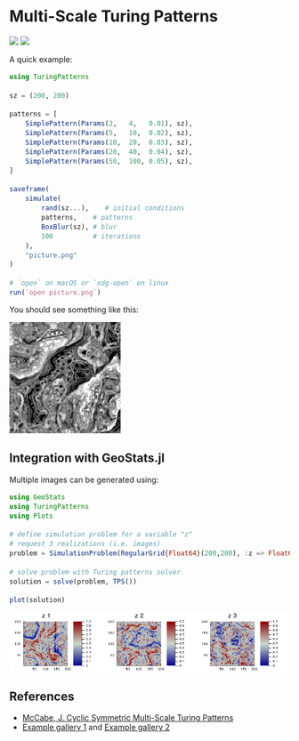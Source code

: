 # Multi-Scale Turing Patterns

[![][travis-img]][travis-url] [![][codecov-img]][codecov-url]

A quick example:

```julia
using TuringPatterns

sz = (200, 200)

patterns = [
    SimplePattern(Params(2,   4,   0.01), sz),
    SimplePattern(Params(5,   10,  0.02), sz),
    SimplePattern(Params(10,  20,  0.03), sz),
    SimplePattern(Params(20,  40,  0.04), sz),
    SimplePattern(Params(50,  100, 0.05), sz),
]

saveframe(
    simulate(
        rand(sz...),    # initial conditions
        patterns,    # patterns
        BoxBlur(sz), # blur
        100          # iterations
    ),
    "picture.png"
)

# `open` on macOS or `xdg-open` on linux
run(`open picture.png`)
```

You should see something like this:

![A multi-scale Turing pattern](docs/picture.png)

## Integration with GeoStats.jl

Multiple images can be generated using:

```julia
using GeoStats
using TuringPatterns
using Plots

# define simulation problem for a variable "z"
# request 3 realizations (i.e. images)
problem = SimulationProblem(RegularGrid{Float64}(200,200), :z => Float64, 3)

# solve problem with Turing patterns solver
solution = solve(problem, TPS())

plot(solution)
```
![GeoStats.jl solution](docs/geostats.png)

## References

- [McCabe, J. Cyclic Symmetric Multi-Scale Turing Patterns](http://www.jonathanmccabe.com/Cyclic_Symmetric_Multi-Scale_Turing_Patterns.pdf)
- [Example gallery 1](https://www.flickr.com/photos/jonathanmccabe/sets/72157644907151060) and [Example gallery 2](https://www.flickr.com/photos/jonathanmccabe/sets/72157673446623356)

[travis-img]: https://travis-ci.org/yurivish/TuringPatterns.jl.svg?branch=master
[travis-url]: https://travis-ci.org/yurivish/TuringPatterns.jl

[codecov-img]: https://codecov.io/gh/yurivish/TuringPatterns.jl/branch/master/graph/badge.svg
[codecov-url]: https://codecov.io/gh/yurivish/TuringPatterns.jl
